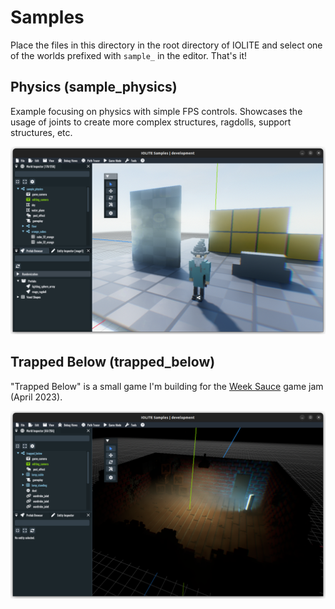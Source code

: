 # Samples

Place the files in this directory in the root directory of IOLITE and select one of the worlds prefixed with `sample_` in the editor. That's it!

## Physics (sample_physics)

Example focusing on physics with simple FPS controls. Showcases the usage of joints to create more complex structures, ragdolls, support structures, etc.

![Physics Sample](../media/samples/sample_physics.png?raw=true)

## Trapped Below (trapped_below)

"Trapped Below" is a small game I'm building for the [Week Sauce](https://weeksauce.io/) game jam (April 2023).

![Physics Sample](../media/samples/trapped_below.png?raw=true)
